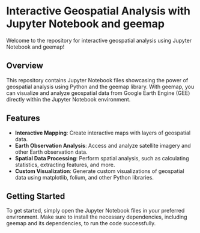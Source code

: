 <!DOCTYPE html>
<html lang="en">
<head>
  <meta charset="UTF-8">
  <meta name="viewport" content="width=device-width, initial-scale=1.0">

</head>
<body>

  <h1>Interactive Geospatial Analysis with Jupyter Notebook and geemap</h1>

  <p>Welcome to the repository for interactive geospatial analysis using Jupyter Notebook and geemap!</p>

  <h2>Overview</h2>

  <p>This repository contains Jupyter Notebook files showcasing the power of geospatial analysis using Python and the geemap library. With geemap, you can visualize and analyze geospatial data from Google Earth Engine (GEE) directly within the Jupyter Notebook environment.</p>

  <h2>Features</h2>

  <ul>
    <li><strong>Interactive Mapping</strong>: Create interactive maps with layers of geospatial data.</li>
    <li><strong>Earth Observation Analysis</strong>: Access and analyze satellite imagery and other Earth observation data.</li>
    <li><strong>Spatial Data Processing</strong>: Perform spatial analysis, such as calculating statistics, extracting features, and more.</li>
    <li><strong>Custom Visualization</strong>: Generate custom visualizations of geospatial data using matplotlib, folium, and other Python libraries.</li>
  </ul>

  <h2>Getting Started</h2>

  <p>To get started, simply open the Jupyter Notebook files in your preferred environment. Make sure to install the necessary dependencies, including geemap and its dependencies, to run the code successfully.</p>



</body>
</html>
